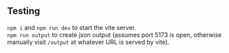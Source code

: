 ## Testing
`npm i` and `npm run dev` to start the vite server.  
`npm run output` to create json output (assumes port 5173 is open, otherwise manually visit `/output` at whatever URL is served by vite).